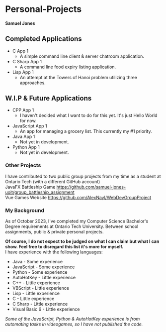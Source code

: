 # Personal-Projects
#### Samuel Jones
####

## Completed Applications
- C App 1
  - A simple command line client & server chatroom application.
- C Sharp App 1
  - A command line food expiry listing application.
- Lisp App 1
  - An attempt at the Towers of Hanoi problem utilizing three approaches.
## W.I.P & Future Applications
- CPP App 1
  - I haven't decided what I want to do for this yet. It's just Hello World for now.
- JavaScript App 1
  - An app for managing a grocery list. This currently my #1 priority.
- Java App 1
  - Not yet in development.
- Python App 1
  - Not yet in development.

### Other Projects
I have contributed to two public group projects from my time as a student at Ontario Tech (with a different GitHub account)\
JavaFX Battleship Game
https://github.com/samuel-jones-uoit/group_battleship_assignment \
Vue Games Website https://github.com/AlexNayl/WebDevGroupProject

### My Background
As of October 2023, I've completed my Computer Science Bachelor's Degree requirements at Ontario Tech University.
Between school assignments, public & private personal projects.

**Of course, I do not expect to be judged on what I can claim but what I can show. Feel free to disregard this list it's more for myself.** \
I have experience with the following languages:
- Java - Some experience
- JavaScript - Some experience
- Python - Some experience
- AutoHotKey - Little experience
- C++ - Little experience
- VBScript - Little experience
- Lisp - Little experience
- C - Little experience
- C Sharp - Little experience
- Visual Basic 6 - Little experience

*Some of the JavaScript, Python & AutoHotKey experience is from automating tasks in videogames, so I have not published the code.*